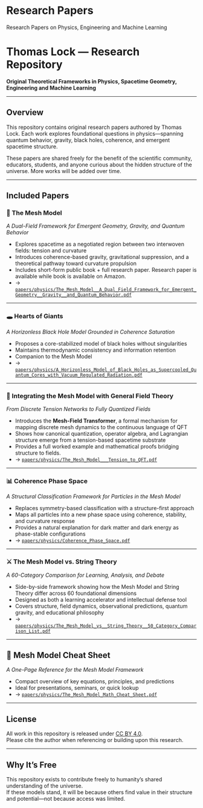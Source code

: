 # Research Papers  
Research Papers on Physics, Engineering and Machine Learning

# Thomas Lock — Research Repository  
**Original Theoretical Frameworks in Physics, Spacetime Geometry, Engineering and Machine Learning**

---

## Overview

This repository contains original research papers authored by Thomas Lock. Each work explores foundational questions in physics—spanning quantum behavior, gravity, black holes, coherence, and emergent spacetime structure.

These papers are shared freely for the benefit of the scientific community, educators, students, and anyone curious about the hidden structure of the universe. More works will be added over time.

---

## Included Papers

### 🧠 The Mesh Model  
*A Dual-Field Framework for Emergent Geometry, Gravity, and Quantum Behavior*  
- Explores spacetime as a negotiated region between two interwoven fields: tension and curvature  
- Introduces coherence-based gravity, gravitational suppression, and a theoretical pathway toward curvature propulsion  
- Includes short-form public book + full research paper. Research paper is available while book is available on Amazon.  
- → [`papers/physics/The_Mesh_Model__A_Dual_Field_Framework_for_Emergent_Geometry__Gravity__and_Quantum_Behavior.pdf`](./papers/physics/The_Mesh_Model__A_Dual_Field_Framework_for_Emergent_Geometry__Gravity__and_Quantum_Behavior.pdf)

---

### 🕳️ Hearts of Giants  
*A Horizonless Black Hole Model Grounded in Coherence Saturation*  
- Proposes a core-stabilized model of black holes without singularities  
- Maintains thermodynamic consistency and information retention  
- Companion to the Mesh Model  
- → [`papers/physics/A_Horizonless_Model_of_Black_Holes_as_Supercooled_Quantum_Cores_with_Vacuum_Regulated_Radiation.pdf`](./A_Horizonless_Model_of_Black_Holes_as_Supercooled_Quantum_Cores_with_Vacuum_Regulated_Radiation.pdf)

---

### 🔁 Integrating the Mesh Model with General Field Theory  
*From Discrete Tension Networks to Fully Quantized Fields*  
- Introduces the **Mesh-Field Transformer**, a formal mechanism for mapping discrete mesh dynamics to the continuous language of QFT  
- Shows how canonical quantization, operator algebra, and Lagrangian structure emerge from a tension-based spacetime substrate  
- Provides a full worked example and mathematical proofs bridging structure to fields.  
- → [`papers/physics/The_Mesh_Model___Tension_to_QFT.pdf`](./papers/physics/The_Mesh_Model___Tension_to_QFT.pdf)

---

### 📊 Coherence Phase Space  
*A Structural Classification Framework for Particles in the Mesh Model*  
- Replaces symmetry-based classification with a structure-first approach  
- Maps all particles into a new phase space using coherence, stability, and curvature response  
- Provides a natural explanation for dark matter and dark energy as phase-stable configurations  
- → [`papers/physics/Coherence_Phase_Space.pdf`](./papers/physics/Coherence_Phase_Space.pdf)

---

### ⚔️ The Mesh Model vs. String Theory  
*A 60-Category Comparison for Learning, Analysis, and Debate*  
- Side-by-side framework showing how the Mesh Model and String Theory differ across 60 foundational dimensions  
- Designed as both a learning accelerator and intellectual defense tool  
- Covers structure, field dynamics, observational predictions, quantum gravity, and educational philosophy  
- → [`papers/physics/The_Mesh_Model_vs__String_Theory__50_Category_Comparison_List.pdf`](./papers/physics/The_Mesh_Model_vs__String_Theory__50_Category_Comparison_List.pdf)

---

## 🧾 Mesh Model Cheat Sheet  
*A One-Page Reference for the Mesh Model Framework*  
- Compact overview of key equations, principles, and predictions  
- Ideal for presentations, seminars, or quick lookup  
- → [`papers/physics/The_Mesh_Model_Math_Cheat_Sheet.pdf`](./papers/physics/The_Mesh_Model_Math_Cheat_Sheet.pdf)

---

## License

All work in this repository is released under [CC BY 4.0](https://creativecommons.org/licenses/by/4.0/).  
Please cite the author when referencing or building upon this research.

---

## Why It’s Free

This repository exists to contribute freely to humanity’s shared understanding of the universe.  
If these models stand, it will be because others find value in their structure and potential—not because access was limited.
